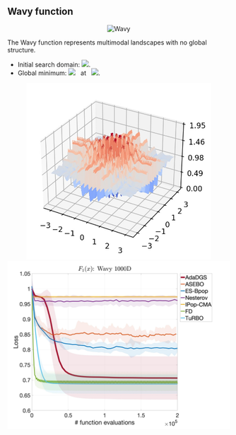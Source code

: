 ## Wavy function

<div align="center"> <img src="https://latex.codecogs.com/svg.latex?&space;f(\mathbf{x})=1-\frac{1}{d}\sum_{i=1}^d\cos(10z_i)\exp\biggl({\frac{-z_i^2}{2}}\biggl)." title="Wavy" /> </div>

The Wavy function represents multimodal landscapes with no global structure. 
- Initial search domain: <img src="https://latex.codecogs.com/svg.latex?&space;\mathbf{x}\in[-\pi,\pi]^d" title=" "/>.
- Global minimum: <img src="https://latex.codecogs.com/svg.latex?&space;f(\mathbf{x}_{opt})=0 " title=" "/> &nbsp; at &nbsp; <img src="https://latex.codecogs.com/svg.latex?&space;\mathbf{x}_{opt}=(0,\ldots,0) " title=" "/>.

<div align="center"> 
  <img src="image/Wavy.jpg" alt="Wavy" height="400"/> 
  <img src="image/wavy_error_plot.jpg" alt="error" height="380"/>
</div>

